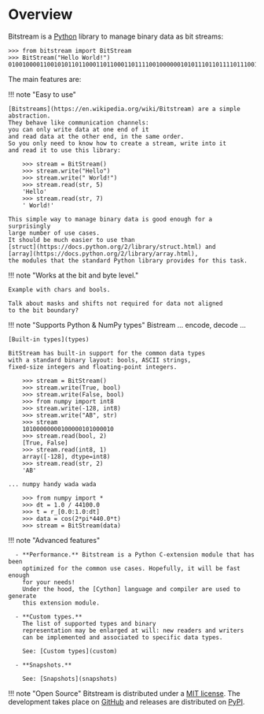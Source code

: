 
Overview
================================================================================

Bitstream is a [Python] library to manage binary data as bit streams:

    >>> from bitstream import BitStream
    >>> BitStream("Hello World!")
    010010000110010101101100011011000110111100100000010101110110111101110010011011000110010000100001

The main features are:

!!! note "Easy to use"

    [Bitstreams](https://en.wikipedia.org/wiki/Bitstream) are a simple abstraction.
    They behave like communication channels: 
    you can only write data at one end of it 
    and read data at the other end, in the same order.
    So you only need to know how to create a stream, write into it
    and read it to use this library:

        >>> stream = BitStream()
        >>> stream.write("Hello")
        >>> stream.write(" World!")
        >>> stream.read(str, 5)
        'Hello'
        >>> stream.read(str, 7)
        ' World!'

    This simple way to manage binary data is good enough for a surprisingly
    large number of use cases. 
    It should be much easier to use than
    [struct](https://docs.python.org/2/library/struct.html) and 
    [array](https://docs.python.org/2/library/array.html), 
    the modules that the standard Python library provides for this task. 
    

!!! note "Works at the bit and byte level."

    Example with chars and bools. 

    Talk about masks and shifts not required for data not aligned 
    to the bit boundary?


!!! note "Supports Python & NumPy types" 
    Bistream ... encode, decode ...

    [Built-in types](types)

    BitStream has built-in support for the common data types 
    with a standard binary layout: bools, ASCII strings, 
    fixed-size integers and floating-point integers. 

        >>> stream = BitStream()
        >>> stream.write(True, bool)
        >>> stream.write(False, bool)
        >>> from numpy import int8
        >>> stream.write(-128, int8)
        >>> stream.write("AB", str)
        >>> stream
        10100000000100000101000010
        >>> stream.read(bool, 2)
        [True, False]
        >>> stream.read(int8, 1)
        array([-128], dtype=int8)
        >>> stream.read(str, 2)
        'AB'

    ... numpy handy wada wada

        >>> from numpy import *
        >>> dt = 1.0 / 44100.0
        >>> t = r_[0.0:1.0:dt]
        >>> data = cos(2*pi*440.0*t)       
        >>> stream = BitStream(data)


!!! note "Advanced features"

      - **Performance.** Bitstream is a Python C-extension module that has been
        optimized for the common use cases. Hopefully, it will be fast enough 
        for your needs! 
        Under the hood, the [Cython] language and compiler are used to generate 
        this extension module.

      - **Custom types.**
        The list of supported types and binary 
        representation may be enlarged at will: new readers and writers 
        can be implemented and associated to specific data types.

        See: [Custom types](custom)

      - **Snapshots.**

        See: [Snapshots](snapshots)

!!! note "Open Source"
    Bitstream  is distributed under a [MIT license]. 
    The development takes place on [GitHub] and 
    releases are distributed on [PyPI].




[Markdown]: http://daringfireball.net/projects/markdown/
[CC-BY-3.0]: http://creativecommons.org/licenses/by/3.0/
[struct]: http://docs.python.org/2/library/struct.html
[Python]: http://www.python.org/
[Cython]: http://www.cython.org
[bitarray]: https://pypi.python.org/pypi/bitarray
[bitstring]: https://code.google.com/p/python-bitstring
[MIT license]: https://github.com/boisgera/bitstream/blob/master/LICENSE.txt
[GitHub]: https://github.com/boisgera/bitstream
[PyPI]: https://pypi.python.org/pypi/bitstream/
